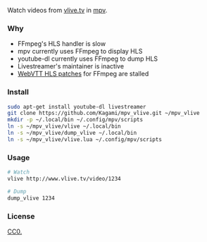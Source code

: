 Watch videos from [vlive.tv](http://www.vlive.tv/) in [mpv](https://mpv.io/).

### Why

* FFmpeg's HLS handler is slow
* mpv currently uses FFmpeg to display HLS
* youtube-dl currently uses FFmpeg to dump HLS
* Livestreamer's maintainer is inactive
* [WebVTT HLS patches](https://github.com/anssih/FFmpeg/commits/hls) for FFmpeg are stalled

### Install

```bash
sudo apt-get install youtube-dl livestreamer
git clone https://github.com/Kagami/mpv_vlive.git ~/mpv_vlive
mkdir -p ~/.local/bin ~/.config/mpv/scripts
ln -s ~/mpv_vlive/vlive ~/.local/bin
ln -s ~/mpv_vlive/dump_vlive ~/.local/bin
ln -s ~/mpv_vlive/vlive.lua ~/.config/mpv/scripts
```

### Usage

```bash
# Watch
vlive http://www.vlive.tv/video/1234

# Dump
dump_vlive 1234
```

### License

[CC0.](COPYING)
